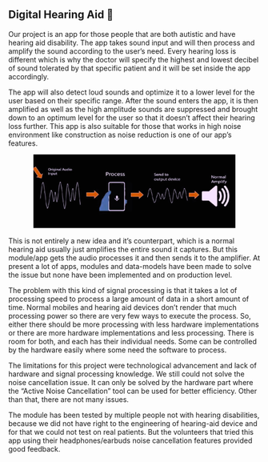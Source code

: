 ## Digital Hearing Aid :ear_with_hearing_aid:

  Our project is an app for those people that are both autistic and have hearing aid disability. The app takes sound input and will then process and amplify the sound according to the user’s need. Every hearing loss is different which is why the doctor will specify the highest and lowest decibel of sound tolerated by that specific patient and it will be set inside the app accordingly. 
  
  The app will also detect loud sounds and optimize it to a lower level for the user based on their specific range. After the sound enters the app, it is then amplified as well as the high amplitude sounds are suppressed and brought down to an optimum level for the user so that it doesn’t affect their hearing loss further. This app is also suitable for those that works in high noise environment like construction as noise reduction is one of our app’s features.

<p align="center">
<img src="./map.jpg"  width="80%" height="30%">
</p>

  This is not entirely a new idea and it’s counterpart, which is a normal hearing aid usually just amplifies the entire sound it captures. But this module/app gets the audio processes it and then sends it to the amplifier. At present a lot of apps, modules and data-models have been made to solve the issue but none have been implemented and on production level. 
  
  The problem with this kind of signal processing is that it takes a lot of processing speed to process a large amount of data in a short amount of time. Normal mobiles and hearing aid devices don’t render that much processing power so there are very few ways to execute the process. So, either there should be more processing with less hardware implementations or there are more hardware implementations and less processing. There is room for both, and each has their individual needs. Some can be controlled by the hardware easily where some need the software to process.
  
  The limitations for this project were technological advancement and lack of hardware and signal processing knowledge. We still could not solve the noise cancellation issue. It can only be solved by the hardware part where the “Active Noise Cancellation” tool can be used for better efficiency. Other than that, there are not many issues. 
  
  The module has been tested by multiple people not with hearing disabilities, because we did not have right to the engineering of hearing-aid device and for that we could not test on real patients. But the volunteers that tried this app using their headphones/earbuds noise cancellation features provided good feedback.

